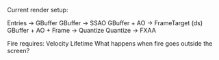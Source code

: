 Current render setup: 

Entries -> GBuffer
GBuffer -> SSAO
GBuffer + AO -> FrameTarget (ds)
GBuffer + AO + Frame -> Quantize
Quantize -> FXAA


Fire requires: 
Velocity
Lifetime
What happens when fire goes outside the screen?